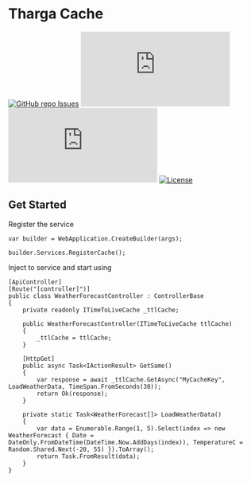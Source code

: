 # Tharga Cache

[![GitHub repo Issues](https://img.shields.io/github/issues/Tharga/Cache?style=flat&logo=github&logoColor=red&label=Issues)](https://github.com/Tharga/Cache/issues?q=is%3Aopen)
[![NuGet](https://img.shields.io/nuget/v/Tharga.Cache)](https://www.nuget.org/packages/Tharga.Cache)
![Nuget](https://img.shields.io/nuget/dt/Tharga.Cache)
[![License](https://img.shields.io/badge/license-MIT-blue.svg)](LICENSE)

## Get Started

Register the service
```
var builder = WebApplication.CreateBuilder(args);

builder.Services.RegisterCache();
```

Inject to service and start using
```
[ApiController]
[Route("[controller]")]
public class WeatherForecastController : ControllerBase
{
    private readonly ITimeToLiveCache _ttlCache;

    public WeatherForecastController(ITimeToLiveCache ttlCache)
    {
        _ttlCache = ttlCache;
    }

    [HttpGet]
    public async Task<IActionResult> GetSame()
    {
        var response = await _ttlCache.GetAsync("MyCacheKey", LoadWeatherData, TimeSpan.FromSeconds(30));
        return Ok(response);
    }

    private static Task<WeatherForecast[]> LoadWeatherData()
    {
        var data = Enumerable.Range(1, 5).Select(index => new WeatherForecast { Date = DateOnly.FromDateTime(DateTime.Now.AddDays(index)), TemperatureC = Random.Shared.Next(-20, 55) }).ToArray();
        return Task.FromResult(data);
    }
}
```
